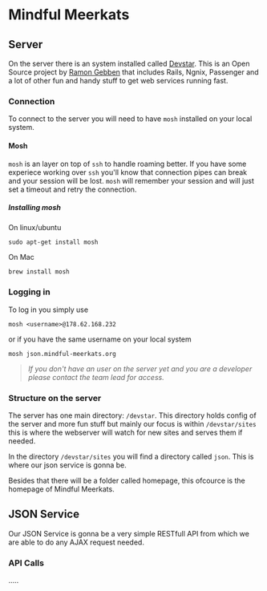 # Mindful Meerkats

## Server

On the server there is an system installed called [Devstar](http://github.com/RamonGebben/devstar). This is an Open Source project by [Ramon Gebben](http://github.com/RamonGebben) that includes Rails, Ngnix, Passenger and a lot of other fun and handy stuff to get web services running fast.

### Connection
To connect to the server you will need to have `mosh` installed on your local system.

#### Mosh

`mosh` is an layer on top of `ssh` to handle roaming better. If you have some experiece working over `ssh` you'll know that connection pipes can break and your session will be lost. `mosh` will remember your session and will just set a timeout and retry the connection.

##### Installing mosh

On linux/ubuntu

    sudo apt-get install mosh

On Mac

    brew install mosh


### Logging in

To log in you simply use

    mosh <username>@178.62.168.232

or if you have the same username on your local system

    mosh json.mindful-meerkats.org

> _If you don't have an user on the server yet and you are a developer please contact the team lead for access._

### Structure on the server

The server has one main directory: `/devstar`.
This directory holds config of the server and more fun stuff but mainly our focus is within `/devstar/sites` this is where the webserver will watch for new sites and serves them if needed.

In the directory `/devstar/sites` you will find a directory called `json`. This is where our json service is gonna be.

Besides that there will be a folder called homepage, this ofcource is the homepage of Mindful Meerkats.




## JSON Service

Our JSON Service is gonna be a very simple RESTfull API from which we are able to do any AJAX request needed.


### API Calls

.....
